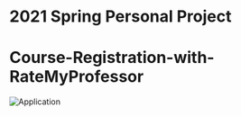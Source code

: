 # 2021 Spring Personal Project
# Course-Registration-with-RateMyProfessor
![Application](https://github.com/IlMinCho/Course-Registration-with-RateMyProfessor/assets/73693697/cc707e2a-a9eb-4a30-bbb9-902992853634)

